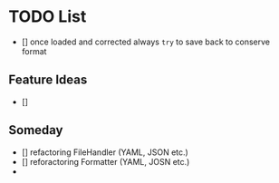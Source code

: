 # TODO List

- [] once loaded and corrected always `try` to save back to conserve format

## Feature Ideas

- []

## Someday

- [] refactoring FileHandler (YAML, JSON etc.)
- [] reforactoring Formatter (YAML, JOSN etc.)
-
